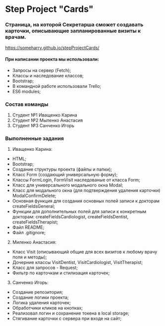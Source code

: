 # Step Project "Cards"

### Cтраницa, на которой Секретарша сможет создавать карточки, описывающие запланированные визиты к врачам.
 
 https://someharry.github.io/stepProjectCards/
 
#### При написании проекта мы использовали:

- Запросы на сервер (Fetch);
- Классы и наследование классов;
- Bootstrap;
- В командной работе использовали Trello;
- ES6 modules;

### Состав команды

1. Студент №1 Иващенко Карина
2. Студент №2 Мыленко Анастасия 
3. Студент №3 Санченко Игорь

### Выполненные задания

1. Иващенко Карина:

- HTML;
- Bootstrap;
- Создание структуры проекта (файлы и папки);
- Класс Form (создающий универсальную форму);
- Классы FormLogin, FormVisit наследованые от класса Form;
- Класс для универсального модального окна Modal;
- Класс для модального окна (для подтверждения удаления карточки) ModalConfirmDelete;
- Основная функция для создания основных полей записи к докторам createFieldsGeneral;
- Функции для дополнительных полей для записи к конкретным докторам: createFieldsCardiologist, createFieldsDentist, createFieldsTherapist;
- Файл README;
- Файл .gitignore;

2. Миленко Анастасия:

- Класс Visit (описывающий общие для всех визитов к любому врачу поля и методы);
- Дочерние классы VisitDentist, VisitCardiologist, VisitTherapist;
- Класс для запросов - Request;
- Фильтр по карточкам и стилизация карточек;

3. Санченко Игорь:

- Создание репозитория;
- Создание логики проекта;
- Логика удаления карточек;
- Обработчики кликов на кнопках;
- Реализовал логин и сохранение токена в local storage;
- Стягивание карточки с сервера при входе на сайт;

